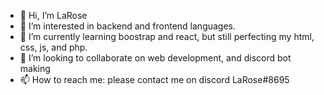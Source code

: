 - 👋 Hi, I’m LaRose
- 👀 I’m interested in backend and frontend languages.
- 🌱 I’m currently learning boostrap and react, but still perfecting my html, css, js, and php.
- 💞️ I’m looking to collaborate on web development, and discord bot making
- 📫 How to reach me: please contact me on discord LaRose#8695

<!---
QueenOchiwa/QueenOchiwa is a ✨ special ✨ repository because its `README.md` (this file) appears on your GitHub profile.
You can click the Preview link to take a look at your changes.
--->
